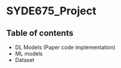# SYDE675_Project
## Table of contents
* DL Models (Paper code implementation)
* ML models
* Dataset
 
